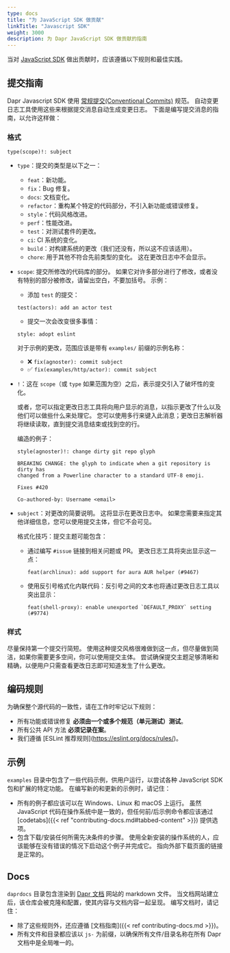 ```yaml
---
type: docs
title: "为 JavaScript SDK 做贡献"
linkTitle: "Javascript SDK"
weight: 3000
description: 为 Dapr JavaScript SDK 做贡献的指南
---
```


当对 [JavaScript SDK](https://github.com/dapr/js-sdk) 做出贡献时，应该遵循以下规则和最佳实践。

## 提交指南

Dapr Javascript SDK 使用 [常规提交(Conventional Commits)](https://www.conventionalcommits.org/en/v1.0.0/) 规范。 自动变更日志工具使用这些来根据提交消息自动生成变更日志。 下面是编写提交消息的指南，以允许这样做：

### 格式

```
type(scope)!: subject
```

- `type`：提交的类型是以下之一：

  - `feat`：新功能。
  - `fix`：Bug 修复。
  - `docs`: 文档变化。
  - `refactor`：重构某个特定的代码部分，不引入新功能或错误修复。
  - `style`：代码风格改进。
  - `perf`：性能改进。
  - `test`：对测试套件的更改。
  - `ci`: CI 系统的变化。
  - `build`：对构建系统的更改（我们还没有，所以这不应该适用）。
  - `chore`: 用于其他不符合先前类型的变化。 这在更改日志中不会显示。

- `scope`: 提交所修改的代码库的部分。 如果它对许多部分进行了修改，或者没有特别的部分被修改，请留出空白，不要加括号。 示例：

  - 添加 `test` 的提交：
  ```
  test(actors): add an actor test
  ```

  - 提交一次会改变很多事情：
  ```
  style: adopt eslint
  ```

  对于示例的更改，范围应该是带有 `examples/` 前缀的示例名称：

  - ❌ `fix(agnoster): commit subject`
  - ✅ `fix(examples/http/actor): commit subject`

- `!`：这在 `scope`（或 `type` 如果范围为空）之后，表示提交引入了破坏性的变化。

  或者，您可以指定更改日志工具将向用户显示的消息，以指示更改了什么以及他们可以做些什么来处理它。 您可以使用多行来键入此消息；更改日志解析器将继续读取，直到提交消息结束或找到空的行。

  编造的例子：

  ```
  style(agnoster)!: change dirty git repo glyph

  BREAKING CHANGE: the glyph to indicate when a git repository is dirty has
  changed from a Powerline character to a standard UTF-8 emoji.

  Fixes #420

  Co-authored-by: Username <email>
  ```

- `subject`：对更改的简要说明。 这将显示在更改日志中。 如果您需要来指定其他详细信息，您可以使用提交主体，但它不会可见。

  格式化技巧：提交主题可能包含：

  - 通过编写 `#issue` 链接到相关问题或 PR。 更改日志工具将突出显示这一点：
    ```
    feat(archlinux): add support for aura AUR helper (#9467)
    ```

  - 使用反引号格式化内联代码：反引号之间的文本也将通过更改日志工具以突出显示：
    ```
    feat(shell-proxy): enable unexported `DEFAULT_PROXY` setting (#9774)
    ```

### 样式

尽量保持第一个提交行简短。 使用这种提交风格很难做到这一点，但尽量做到简洁，如果你需要更多空间，你可以使用提交主体。 尝试确保提交主题足够清晰和精确，以便用户只需查看更改日志即可知道发生了什么更改。

## 编码规则

为确保整个源代码的一致性，请在工作时牢记以下规则：

* 所有功能或错误修复 **必须由一个或多个规范（单元测试）测试**。
* 所有公共 API 方法 **必须记录在案**。
* 我们遵循 \[ESLint 推荐规则\](https://eslint.org/docs/rules/)。

## 示例

`examples` 目录中包含了一些代码示例，供用户运行，以尝试各种 JavaScript SDK 包和扩展的特定功能。 在编写新的和更新的示例时，请记住：

- 所有的例子都应该可以在 Windows、Linux 和 macOS 上运行。 虽然 JavaScript 代码在操作系统中是一致的，但任何前/后示例命令都应该通过 [codetabs]({{< ref "contributing-docs.md#tabbed-content" >}}) 提供选项。
- 包含下载/安装任何所需先决条件的步骤。 使用全新安装的操作系统的人，应该能够在没有错误的情况下启动这个例子并完成它。 指向外部下载页面的链接是正常的。

## Docs

`daprdocs` 目录包含渲染到 [Dapr 文档](https://docs.dapr.io) 网站的 markdown 文件。 当文档网站建立后，该仓库会被克隆和配置，使其内容与文档内容一起呈现。 编写文档时，请记住：

   - 除了这些规则外，还应遵循 [文档指南]({{< ref contributing-docs.md >}})。
   - 所有文件和目录都应该以 `js-` 为前缀，以确保所有文件/目录名称在所有 Dapr 文档中是全局唯一的。
